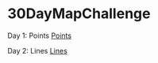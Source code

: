# 30DayMapChallenge

Day 1: Points
[Points](day1_points_stationtemperature/mean_max_temperature.gif)

Day 2: Lines
[Lines](day2_lines_polarstern/polarstern_seasurfacetemperature.png)